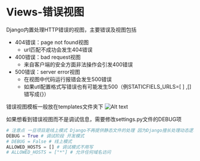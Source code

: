 # Views-错误视图

Django内置处理HTTP错误的视图，主要错误及视图包括
- 404错误：page not found视图
	- url匹配不成功会发生404错误
- 400错误：bad request视图
	- 来自客户端的安全方面非法操作会引发400错误
- 500错误：server error视图
	- 在视图中代码运行报错会发生500错误
	- 如果utl配置格式写错误也有可能发生500（例STATICFIELS_URLS=[ ] ,[]错写成{}）

错误视图模板一般放在templates文件夹下
![Alt text](./1517982850751.png)


如果想看到错误视图而不是调试信息，需要修改settings.py文件的DEBUG项
``` python
# 注意点 一旦项目是线上模式 Django不再提供静态文件的处理 因为Django擅长处理动态逻辑，静态逻辑交给nginx服务器处理
DEBUG = True # 调试阶段 开发模式
# DEBUG = False # 线上模式
ALLOWED_HOSTS = [] # 调试模式不用写
# ALLOWED_HOSTS = ["*"] # 允许任何域名访问
```
